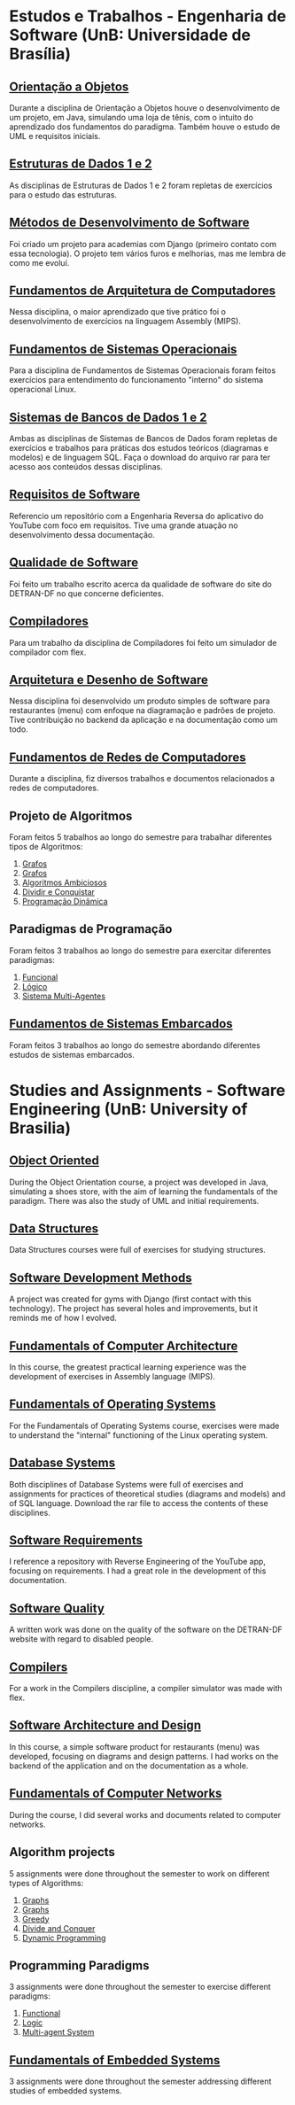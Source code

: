 # Estudos e Trabalhos - Engenharia de Software (UnB: Universidade de Brasília)

## [Orientação a Objetos](https://github.com/victorleaoo/UnB-Software/tree/main/OO_ObjOriented)

Durante a disciplina de Orientação a Objetos houve o desenvolvimento de um projeto, em Java, simulando uma loja de tênis, com o intuito do aprendizado dos fundamentos do paradigma. Também houve o estudo de UML e requisitos iniciais.

## [Estruturas de Dados 1 e 2](https://github.com/victorleaoo/UnB-Software/tree/main/EDA1_2_DS)

As disciplinas de Estruturas de Dados 1 e 2 foram repletas de exercícios para o estudo das estruturas.

## [Métodos de Desenvolvimento de Software](https://github.com/FGAUnB-MDS-GM/2021.2-SoftFit)

Foi criado um projeto para academias com Django (primeiro contato com essa tecnologia). O projeto tem vários furos e melhorias, mas me lembra de como me evoluí.

## [Fundamentos de Arquitetura de Computadores](https://github.com/victorleaoo/UnB-Software/tree/main/FAC_Assembly)

Nessa disciplina, o maior aprendizado que tive prático foi o desenvolvimento de exercícios na linguagem Assembly (MIPS).

## [Fundamentos de Sistemas Operacionais](https://github.com/victorleaoo/UnB-Software/tree/main/FSO_OpSys)

Para a disciplina de Fundamentos de Sistemas Operacionais foram feitos exercícios para entendimento do funcionamento "interno" do sistema operacional Linux.

## [Sistemas de Bancos de Dados 1 e 2](https://github.com/victorleaoo/UnB-Software/tree/main/SDB_DB)

Ambas as disciplinas de Sistemas de Bancos de Dados foram repletas de exercícios e trabalhos para práticas dos estudos teóricos (diagramas e modelos) e de linguagem SQL. Faça o download do arquivo rar para ter acesso aos conteúdos dessas disciplinas.

## [Requisitos de Software](https://github.com/Requisitos-de-Software/2022.1-Youtube)

Referencio um repositório com a Engenharia Reversa do aplicativo do YouTube com foco em requisitos. Tive uma grande atuação no desenvolvimento dessa documentação.

## [Qualidade de Software](https://github.com/victorleaoo/UnB-Software/tree/main/QUAL)

Foi feito um trabalho escrito acerca da qualidade de software do site do DETRAN-DF no que concerne deficientes.

## [Compiladores](https://github.com/victorleaoo/UnB-Software/tree/main/COMP)

Para um trabalho da disciplina de Compiladores foi feito um simulador de compilador com flex.

## [Arquitetura e Desenho de Software](https://github.com/UnBArqDsw2022-2/2022.2_G5_SoftSteakHouse)

Nessa disciplina foi desenvolvido um produto simples de software para restaurantes (menu) com enfoque na diagramação e padrões de projeto. Tive contribuição no backend da aplicação e na documentação como um todo.

## [Fundamentos de Redes de Computadores](https://github.com/victorleaoo/UnB-Software/tree/main/FRC_Networks)

Durante a disciplina, fiz diversos trabalhos e documentos relacionados a redes de computadores.

## Projeto de Algoritmos

Foram feitos 5 trabalhos ao longo do semestre para trabalhar diferentes tipos de Algoritmos:

1. [Grafos](https://github.com/projeto-de-algoritmos/Grafos1_War)
1. [Grafos](https://github.com/projeto-de-algoritmos/Grafos2_WesterosNav/)
1. [Algoritmos Ambiciosos](https://github.com/projeto-de-algoritmos/Greed_WitcherAlchemy)
1. [Dividir e Conquistar](https://github.com/projeto-de-algoritmos/DividirConquistar_ExerciciosDiversos_Dupla25)
1. [Programação Dinâmica](https://github.com/projeto-de-algoritmos/PD_ExerciciosDiversosDupla25)

## Paradigmas de Programação

Foram feitos 3 trabalhos ao longo do semestre para exercitar diferentes paradigmas:

1. [Funcional](https://github.com/UnBParadigmas2023-1-Turma02/2023.1_G2_Funcional_UNO)
1. [Lógico](https://github.com/UnBParadigmas2023-1-Turma02/2023.1_G2_Logico_OptaSoftware)
1. [Sistema Multi-Agentes](https://github.com/UnBParadigmas2023-1-Turma02/2023.1_G2_SMA_SimuladorDoenca)

## [Fundamentos de Sistemas Embarcados](https://github.com/victorleaoo/UnB-Software/tree/main/FSE_Embedded)

Foram feitos 3 trabalhos ao longo do semestre abordando diferentes estudos de sistemas embarcados.

# Studies and Assignments - Software Engineering (UnB: University of Brasilia)

## [Object Oriented](https://github.com/victorleaoo/UnB-Software/tree/main/OO_ObjOriented)

During the Object Orientation course, a project was developed in Java, simulating a shoes store, with the aim of learning the fundamentals of the paradigm. There was also the study of UML and initial requirements.

## [Data Structures](https://github.com/victorleaoo/UnB-Software/tree/main/EDA1_2_DS)

Data Structures courses were full of exercises for studying structures.

## [Software Development Methods](https://github.com/FGAUnB-MDS-GM/2021.2-SoftFit)

A project was created for gyms with Django (first contact with this technology). The project has several holes and improvements, but it reminds me of how I evolved.

## [Fundamentals of Computer Architecture](https://github.com/victorleaoo/UnB-Software/tree/main/FAC_Assembly)

In this course, the greatest practical learning experience was the development of exercises in Assembly language (MIPS).

## [Fundamentals of Operating Systems](https://github.com/victorleaoo/UnB-Software/tree/main/FSO_OpSys)

For the Fundamentals of Operating Systems course, exercises were made to understand the "internal" functioning of the Linux operating system.

## [Database Systems](https://github.com/victorleaoo/UnB-Software/tree/main/SDB_DB)

Both disciplines of Database Systems were full of exercises and assignments for practices of theoretical studies (diagrams and models) and of SQL language. Download the rar file to access the contents of these disciplines.

## [Software Requirements](https://github.com/Requisitos-de-Software/2022.1-Youtube)

I reference a repository with Reverse Engineering of the YouTube app, focusing on requirements. I had a great role in the development of this documentation.

## [Software Quality](https://github.com/victorleaoo/UnB-Software/tree/main/QUAL)

A written work was done on the quality of the software on the DETRAN-DF website with regard to disabled people.

## [Compilers](https://github.com/victorleaoo/UnB-Software/tree/main/COMP)

For a work in the Compilers discipline, a compiler simulator was made with flex.

## [Software Architecture and Design](https://github.com/UnBArqDsw2022-2/2022.2_G5_SoftSteakHouse)

In this course, a simple software product for restaurants (menu) was developed, focusing on diagrams and design patterns. I had works on the backend of the application and on the documentation as a whole.

## [Fundamentals of Computer Networks](https://github.com/victorleaoo/UnB-Software/tree/main/FRC_Networks)

During the course, I did several works and documents related to computer networks.

## Algorithm projects

5 assignments were done throughout the semester to work on different types of Algorithms:

1. [Graphs](https://github.com/projeto-de-algoritmos/Grafos1_War)
1. [Graphs](https://github.com/projeto-de-algoritmos/Grafos2_WesterosNav/)
1. [Greedy](https://github.com/projeto-de-algoritmos/Greed_WitcherAlchemy)
1. [Divide and Conquer](https://github.com/projeto-de-algoritmos/DividirConquistar_ExerciciosDiversos_Dupla25)
1. [Dynamic Programming](https://github.com/projeto-de-algoritmos/PD_ExerciciosDiversosDupla25)

## Programming Paradigms

3 assignments were done throughout the semester to exercise different paradigms:

1. [Functional](https://github.com/UnBParadigmas2023-1-Turma02/2023.1_G2_Funcional_UNO)
1. [Logic](https://github.com/UnBParadigmas2023-1-Turma02/2023.1_G2_Logico_OptaSoftware)
1. [Multi-agent System](https://github.com/UnBParadigmas2023-1-Turma02/2023.1_G2_SMA_SimuladorDoenca)

## [Fundamentals of Embedded Systems](https://github.com/victorleaoo/UnB-Software/tree/main/FSE_Embedded)

3 assignments were done throughout the semester addressing different studies of embedded systems.